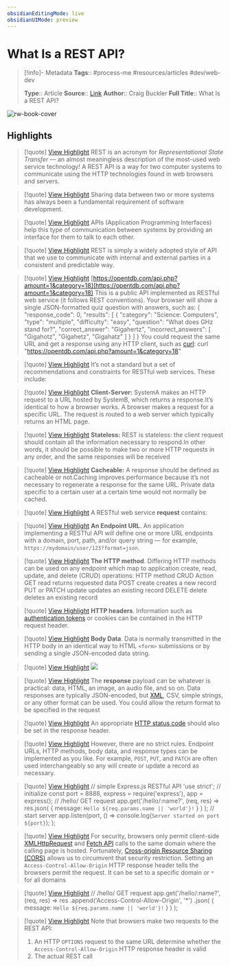 ```yaml
---
obsidianEditingMode: live
obsidianUIMode: preview
---
```

# What Is a REST API?

> [!info]- Metadata
> **Tags**:: #process-me #resources/articles #dev/web-dev
> 
> **Type**:: Article
> **Source**:: [Link](https://www.sitepoint.com/rest-api/)
> **Author**:: Craig Buckler
> **Full Title**:: What Is a REST API?

![rw-book-cover](https://uploads.sitepoint.com/wp-content/uploads/2020/02/1661396237rest-api.jpg)

## Highlights

> [!quote] [View Highlight](https://read.readwise.io/read/01gq0bj13gch3sc7ghakbt4f51)
> REST is an acronym for *Representational State Transfer* — an almost meaningless description of the most-used web service technology! A REST API is a way for two computer systems to communicate using the HTTP technologies found in web browsers and servers.


> [!quote] [View Highlight](https://read.readwise.io/read/01gq0bp7r5rk43d0dwtaznz25d)
> Sharing data between two or more systems has always been a fundamental requirement of software development.


> [!quote] [View Highlight](https://read.readwise.io/read/01gq0bpgqp00dkdge11hxt4m9s)
> APIs (Application Programming Interfaces) help this type of communication between systems by providing an interface for them to talk to each other.


> [!quote] [View Highlight](https://read.readwise.io/read/01gq0bpyyy20kf1fb07yd50ttc)
> REST is simply a widely adopted style of API that we use to communicate with internal and external parties in a consistent and predictable way.


> [!quote] [View Highlight](https://read.readwise.io/read/01gq0bw6718wgjy93hfnnverzd)
> [https://opentdb.com/api.php?amount=1&category=18](https://opentdb.com/api.php?amount=1&category=18)
> This is a public API implemented as RESTful web service (it follows REST conventions). Your browser will show a single JSON-formatted quiz question with answers, such as:
> {
> "response_code": 0,
> "results": [
> {
> "category": "Science: Computers",
> "type": "multiple",
> "difficulty": "easy",
> "question": "What does GHz stand for?",
> "correct_answer": "Gigahertz",
> "incorrect_answers": [
> "Gigahotz",
> "Gigahetz",
> "Gigahatz"
> ]
> }
> ]
> }
> You could request the same URL and get a response using any HTTP client, such as [curl](https://curl.haxx.se/):
> curl "https://opentdb.com/api.php?amount=1&category=18"


> [!quote] [View Highlight](https://read.readwise.io/read/01gq0c0h29e2598pqwh4fg2rtd)
> It’s not a standard but a set of recommendations and constraints for RESTful web services. These include:


> [!quote] [View Highlight](https://read.readwise.io/read/01gq0c7f67k3d99kac84r4hema)
> **Client-Server:** SystemA makes an HTTP request to a URL hosted by SystemB, which returns a response.It’s identical to how a browser works. A browser makes a request for a specific URL. The request is routed to a web server which typically returns an HTML page.


> [!quote] [View Highlight](https://read.readwise.io/read/01gq0c7vm88wgm21esbfh1w1d6)
> **Stateless:** REST is stateless: the client request should contain all the information necessary to respond.In other words, it should be possible to make two or more HTTP requests in any order, and the same responses will be received


> [!quote] [View Highlight](https://read.readwise.io/read/01gq0c8sx2qafnjvh1wxg7z986)
> **Cacheable:** A response should be defined as cacheable or not.Caching improves performance because it’s not necessary to regenerate a response for the same URL. Private data specific to a certain user at a certain time would not normally be cached.


> [!quote] [View Highlight](https://read.readwise.io/read/01gq0camvm7b5xzwx46wv1stbv)
> A RESTful web service **request** contains:


> [!quote] [View Highlight](https://read.readwise.io/read/01gq0cav84k3hzk78cjr4deg27)
> **An Endpoint URL**. An application implementing a RESTful API will define one or more URL endpoints with a domain, port, path, and/or query string — for example, `https://mydomain/user/123?format=json`.


> [!quote] [View Highlight](https://read.readwise.io/read/01gq0cdbvahnpck7fqnps9m3w9)
> **The HTTP method**. Differing HTTP methods can be used on any endpoint which map to application create, read, update, and delete (CRUD) operations: 
> HTTP method
> CRUD
> Action
> GET
> read
> returns requested data
> POST
> create
> creates a new record
> PUT or PATCH
> update
> updates an existing record
> DELETE
> delete
> deletes an existing record


> [!quote] [View Highlight](https://read.readwise.io/read/01gq0ceebqjcvaabqc73ra6zq6)
> **HTTP headers**. Information such as [authentication tokens](https://www.sitepoint.com/rest-api/#restapiauthentication) or cookies can be contained in the HTTP request header.


> [!quote] [View Highlight](https://read.readwise.io/read/01gq0cetqme9hk6vtqg3nk6rxp)
> **Body Data**. Data is normally transmitted in the HTTP body in an identical way to HTML `<form>` submissions or by sending a single JSON-encoded data string.


> [!quote] [View Highlight](https://read.readwise.io/read/01gq0cf9n3j0d8ccnx2d4f41np)
> ![](https://uploads.sitepoint.com/wp-content/uploads/2022/08/1661749125REST-API-Request.png)


> [!quote] [View Highlight](https://read.readwise.io/read/01gq0chtxbvk9mckc6qcvsbawa)
> The **response** payload can be whatever is practical: data, HTML, an image, an audio file, and so on. Data responses are typically JSON-encoded, but [XML](https://www.sitepoint.com/really-good-introduction-xml/), CSV, simple strings, or any other format can be used. You could allow the return format to be specified in the request


> [!quote] [View Highlight](https://read.readwise.io/read/01gq0ck9q1sjzxwh8yxa5t32n4)
> An appropriate [HTTP status code](https://developer.mozilla.org/docs/Web/HTTP/Status) should also be set in the response header.


> [!quote] [View Highlight](https://read.readwise.io/read/01gq0cmjjptsd40jwmct8z3f0t)
> However, there are no strict rules. Endpoint URLs, HTTP methods, body data, and response types can be implemented as you like. For example, `POST`, `PUT`, and `PATCH` are often used interchangeably so any will create or update a record as necessary.


> [!quote] [View Highlight](https://read.readwise.io/read/01gq0d002b53nevv94r9c01djh)
> // simple Express.js RESTful API 'use strict'; // initialize const port = 8888, express = require('express'), app = express(); // /hello/ GET request app.get('/hello/:name?', (req, res) => res.json( { message: `Hello ${req.params.name || 'world'}!` } ) ); // start server app.listen(port, () => console.log(`Server started on port ${port}`); );


> [!quote] [View Highlight](https://read.readwise.io/read/01gq0d90qctw6cbagbpy9wwgj0)
> For security, browsers only permit client-side [XMLHttpRequest](https://developer.mozilla.org/docs/Web/API/XMLHttpRequest) and [Fetch API](https://www.sitepoint.com/introduction-to-the-fetch-api/) calls to the same domain where the calling page is hosted.
> Fortunately, [Cross-origin Resource Sharing (CORS)](https://developer.mozilla.org/docs/Web/HTTP/CORS) allows us to circumvent that security restriction. Setting an `Access-Control-Allow-Origin` HTTP response header tells the browsers permit the request. It can be set to a specific domain or `*` for all domains


> [!quote] [View Highlight](https://read.readwise.io/read/01gq0d9q9zqwf3rtabh2ag4wq0)
> // /hello/ GET request app.get('/hello/:name?', (req, res) => res .append('Access-Control-Allow-Origin', '*') .json( { message: `Hello ${req.params.name || 'world'}!` } ) );


> [!quote] [View Highlight](https://read.readwise.io/read/01gq0dbycwe9pe4tjwa4gpvfpx)
> Note that browsers make two requests to the REST API:
> 1. An HTTP `OPTIONS` request to the same URL determine whether the `Access-Control-Allow-Origin` HTTP response header is valid
> 2. The actual REST call

